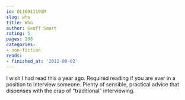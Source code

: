 ```yaml
---
id: OL16911191M
slug: who
title: Who
author: Geoff Smart
rating: 5
pages: 208
categories:
- non-fiction
reads:
- finished_at: '2012-09-02'
---
```

I wish I had read this a year ago. Required reading if you are ever in a position to interview someone. Plenty of sensible, practical advice that dispenses with the crap of "traditional" interviewing.
